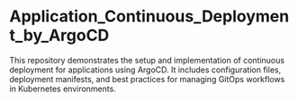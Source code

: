# Application_Continuous_Deployment_by_ArgoCD
This repository demonstrates the setup and implementation of continuous deployment for applications using ArgoCD. It includes configuration files, deployment manifests, and best practices for managing GitOps workflows in Kubernetes environments.
